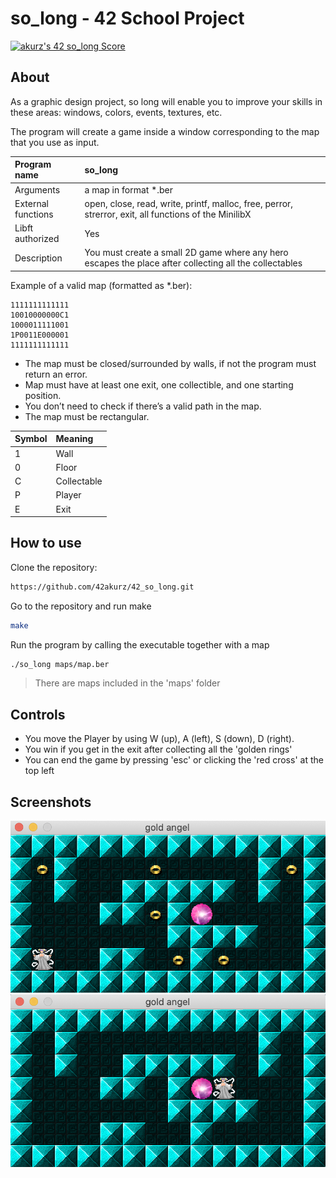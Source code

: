 # so_long - 42 School Project

[![akurz's 42 so_long Score](https://badge42.vercel.app/api/v2/cl1z3zeq4001109mkr4my4esw/project/2294553)](https://github.com/JaeSeoKim/badge42)

## About

As a graphic design project, so long will enable you to improve your skills in these areas: windows, colors, events, textures, etc.

The program will create a game inside a window corresponding to the map that you use as input.

| Program name | so_long |
| :--- | :--- |
| Arguments | a map in format *.ber |
| External functions | open, close, read, write, printf, malloc, free, perror, strerror, exit, all functions of the MinilibX |
| Libft authorized | Yes |
| Description | You must create a small 2D game where any hero escapes the place after collecting all the collectables |

Example of a valid map (formatted as *.ber):

```
1111111111111  
10010000000C1  
1000011111001  
1P0011E000001  
1111111111111
```

* The map must be closed/surrounded by walls, if not the program must return an error.  
* Map must have at least one exit, one collectible, and one starting position.  
* You don’t need to check if there’s a valid path in the map.  
* The map must be rectangular.

| Symbol | Meaning |
| :--- | :--- |
| 1 | Wall |
| 0 | Floor |
| C | Collectable |
| P | Player |
| E | Exit |

## How to use

Clone the repository:
```bash
https://github.com/42akurz/42_so_long.git
```
Go to the repository and run make
```bash
make
```
Run the program by calling the executable together with a map
```bash
./so_long maps/map.ber
```
> There are maps included in the 'maps' folder

## Controls

* You move the Player by using W (up), A (left), S (down), D (right). 
* You win if you get in the exit after collecting all the 'golden rings' 
* You can end the game by pressing 'esc' or clicking the 'red cross' at the top left

## Screenshots

![Screenshot](gh_img/screenshot_2.png)
![Screenshot](gh_img/screenshot_1.png)


